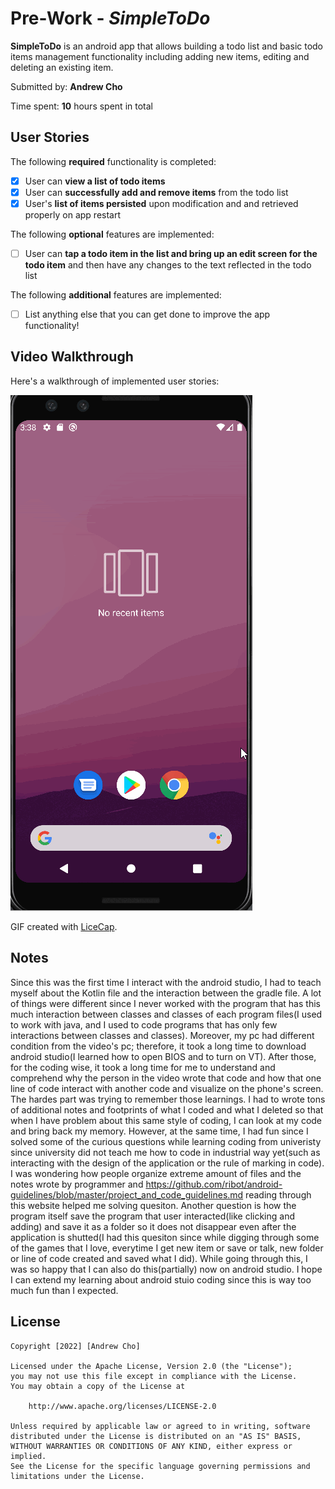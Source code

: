 # Pre-Work - *SimpleToDo*

**SimpleToDo** is an android app that allows building a todo list and basic todo items management functionality including adding new items, editing and deleting an existing item.

Submitted by: **Andrew Cho**

Time spent: **10** hours spent in total

## User Stories

The following **required** functionality is completed:

* [X] User can **view a list of todo items**
* [X] User can **successfully add and remove items** from the todo list
* [X] User's **list of items persisted** upon modification and and retrieved properly on app restart

The following **optional** features are implemented:

* [ ] User can **tap a todo item in the list and bring up an edit screen for the todo item** and then have any changes to the text reflected in the todo list

The following **additional** features are implemented:

* [ ] List anything else that you can get done to improve the app functionality!

## Video Walkthrough

Here's a walkthrough of implemented user stories:

<img src='walkthrough.gif' title='Video Walkthrough' width='' alt='Video Walkthrough' />

GIF created with [LiceCap](http://www.cockos.com/licecap/).

## Notes

Since this was the first time I interact with the android studio, I had to teach myself about the Kotlin file and the interaction between the gradle file. A lot of things were different since I never worked with the program that has this much interaction between classes and classes of each program files(I used to work with java, and I used to code programs that has only few interactions between classes and classes). Moreover, my pc had different condition from the video's pc; therefore, it took a long time to download android studio(I learned how to open BIOS and to turn on VT). After those, for the coding wise, it took a long time for me to understand and comprehend why the person in the video wrote that code and how that one line of code interact with another code and visualize on the phone's screen. The hardes part was trying to remember those learnings. I had to wrote tons of additional notes and footprints of what I coded and what I deleted so that when I have problem about this same style of coding, I can look at my code and bring back my memory. However, at the same time, I had fun since I solved some of the curious questions while learning coding from univeristy since university did not teach me how to code in industrial way yet(such as interacting with the design of the application or the rule of marking in code). I was wondering how people organize extreme amount of files and the notes wrote by programmer and https://github.com/ribot/android-guidelines/blob/master/project_and_code_guidelines.md
reading through this website helped me solving quesiton. Another question is how the program itself save the program that user interacted(like clicking and adding) and save it as a folder so it does not disappear even after the application is shutted(I had this quesiton since while digging through some of the games that I love, everytime I get new item or save or talk, new folder or line of code created and saved what I did). While going through this, I was so happy that I can also do this(partially) now on android studio. I hope I can extend my learning about android stuio coding since this is way too much fun than I expected.

## License

    Copyright [2022] [Andrew Cho]

    Licensed under the Apache License, Version 2.0 (the "License");
    you may not use this file except in compliance with the License.
    You may obtain a copy of the License at

        http://www.apache.org/licenses/LICENSE-2.0

    Unless required by applicable law or agreed to in writing, software
    distributed under the License is distributed on an "AS IS" BASIS,
    WITHOUT WARRANTIES OR CONDITIONS OF ANY KIND, either express or implied.
    See the License for the specific language governing permissions and
    limitations under the License.
